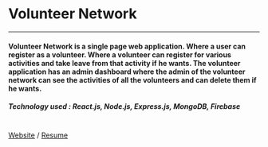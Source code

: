 # Volunteer Network
___
#### Volunteer Network is a single page web application. Where a user can register as a volunteer. Where a volunteer can register for various activities and take leave from that activity if he wants. The volunteer application has an admin dashboard where the admin of the volunteer network can see the activities of all the volunteers and can delete them if he wants.

##### Technology used : React.js, Node.js, Express.js, MongoDB, Firebase
\
[Website](https://volunteer-network-2020-9ae4b.web.app/) / [Resume](https://drive.google.com/file/d/1glAZTxGi0fT7dcWymtLVImHUR6ZkIAHD/view?usp=sharing)
